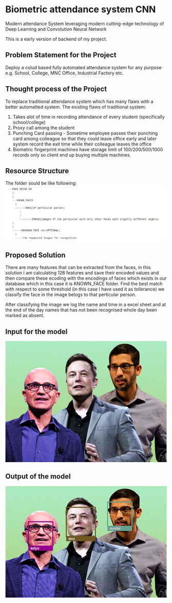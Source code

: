 # Biometric attendance system CNN
Modern attendance System leveraging modern cutting-edge technology of Deep Learning and Convolution Neural Network

This is a early version of backend of my project.

## Problem Statement for the Project
Deploy a colud based fully automated attendance system for any purpose e.g. School, College, MNC Office, Industrial Factory etc.

## Thought process of the Project
To replace traditional attendance system which has many flaws with a better automatted system.
The existing flaws of traditional system:
  1. Takes alot of time in recording attendance of every student (specifically school/college)
  2. Proxy call among the student
  3. Punching Card passing 
    - Sometime employee passes their punching card among colleague so that they could leave office early and later system record the exit time while their colleague leaves the office
  4. Biometric fingerprint machines have storage limit of 100/200/500/1000 records only so client end up buying multiple machines.


## Resource Structure
The folder sould be like following:<br>
![alt text](./resources/folder_structure.png)


## Proposed Solution
There are many features that can be extracted from the faces, in this solution I am calculating 128 features and save their encoded values and then compare these ecoding with the encodings of faces which exists in our database which in this case it is KNOWN_FACE folder.
Find the best match with respect to some threshold (in this case I have used it as tollerance) we classify the face in the image belogs to that perticular person.

After classifying the image we log the name and time in a excel sheet and at the end of the day names that has not been recognised whole day been marked as absent.

## Input for the model

![alt text](./resources/unknown_face/5c141934e04d6221046463a4.jpeg)

## Output of the model

![alt text](./resources/output.jpeg)
